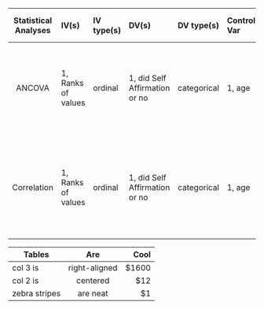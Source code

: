 | Statistical Analyses	|  IV(s)  |  IV type(s) |  DV(s)  |  DV type(s)  |  Control Var | Control Var type  | Question to be answered | _H0_ | alpha | link to paper | 
|:----------:|:----------|:------------|:-------------|:-------------|:------------|:------------- |:------------------|:----:|:-------:|:-------|
ANCOVA	| 1, Ranks of values | ordinal | 1, did Self Affirmation or no| categorical | 1, age | continuous (could also be categoridcal) | 	Do participants in self-affirmation rak  value significantly higher than control group | Ranks test groups <= Ranks control group | 0.05 | [Self-Affirmation Improves Problem-Solving under Stress](http://journals.plos.org/plosone/article?id=10.1371/journal.pone.0062593) |
  |||||||||
Correlation	| 1, Ranks of values | ordinal | 1, did Self Affirmation or no| categorical | 1, age | continuous (could also be categoridcal) | 	Magnitude and correlates of bird collisions at glass bus shelters in an urban landscape | Ranks test groups <= Ranks control group | 0.05 | [Magnitude and correlates of bird collisions at glass bus shelters in an urban landscape](http://journals.plos.org/plosone/article?id=10.1371/journal.pone.0178667) |


| Tables        | Are           | Cool  |
| ------------- |:-------------:| -----:|
| col 3 is      | right-aligned | $1600 |
| col 2 is      | centered      |   $12 |
| zebra stripes | are neat      |    $1 |
